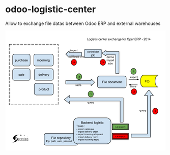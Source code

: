 odoo-logistic-center
====================

Allow to exchange file datas between Odoo ERP and external warehouses


![Logistics Connector](/connector_logistic_center/doc/logistics_connector.png "Logitics Center Connector")
